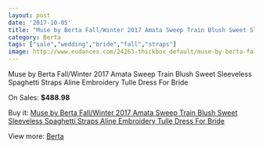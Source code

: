 ```yaml
---
layout: post
date: '2017-10-05'
title: "Muse by Berta Fall/Winter 2017 Amata Sweep Train Blush Sweet Sleeveless Spaghetti Straps Aline Embroidery Tulle Dress For Bride"
category: Berta
tags: ["sale","wedding","bride","fall","straps"]
image: http://www.eudances.com/24263-thickbox_default/muse-by-berta-fall-winter-2017-amata-sweep-train-blush-sweet-sleeveless-spaghetti-straps-aline-embroidery-tulle-dress-for-bride.jpg
---
```

Muse by Berta Fall/Winter 2017 Amata Sweep Train Blush Sweet Sleeveless Spaghetti Straps Aline Embroidery Tulle Dress For Bride

On Sales: **$488.98**
<a href="https://www.eudances.com/en/berta/8063-muse-by-berta-fall-winter-2017-amata-sweep-train-blush-sweet-sleeveless-spaghetti-straps-aline-embroidery-tulle-dress-for-bride.html"><amp-img layout="responsive" width="600" height="600" src="//www.eudances.com/24263-thickbox_default/muse-by-berta-fall-winter-2017-amata-sweep-train-blush-sweet-sleeveless-spaghetti-straps-aline-embroidery-tulle-dress-for-bride.jpg" alt="Muse by Berta Fall/Winter 2017 Amata Sweep Train Blush Sweet Sleeveless Spaghetti Straps Aline Embroidery Tulle Dress For Bride 0" /></a>
<a href="https://www.eudances.com/en/berta/8063-muse-by-berta-fall-winter-2017-amata-sweep-train-blush-sweet-sleeveless-spaghetti-straps-aline-embroidery-tulle-dress-for-bride.html"><amp-img layout="responsive" width="600" height="600" src="//www.eudances.com/24269-thickbox_default/muse-by-berta-fall-winter-2017-amata-sweep-train-blush-sweet-sleeveless-spaghetti-straps-aline-embroidery-tulle-dress-for-bride.jpg" alt="Muse by Berta Fall/Winter 2017 Amata Sweep Train Blush Sweet Sleeveless Spaghetti Straps Aline Embroidery Tulle Dress For Bride 1" /></a>
<a href="https://www.eudances.com/en/berta/8063-muse-by-berta-fall-winter-2017-amata-sweep-train-blush-sweet-sleeveless-spaghetti-straps-aline-embroidery-tulle-dress-for-bride.html"><amp-img layout="responsive" width="600" height="600" src="//www.eudances.com/24268-thickbox_default/muse-by-berta-fall-winter-2017-amata-sweep-train-blush-sweet-sleeveless-spaghetti-straps-aline-embroidery-tulle-dress-for-bride.jpg" alt="Muse by Berta Fall/Winter 2017 Amata Sweep Train Blush Sweet Sleeveless Spaghetti Straps Aline Embroidery Tulle Dress For Bride 2" /></a>
<a href="https://www.eudances.com/en/berta/8063-muse-by-berta-fall-winter-2017-amata-sweep-train-blush-sweet-sleeveless-spaghetti-straps-aline-embroidery-tulle-dress-for-bride.html"><amp-img layout="responsive" width="600" height="600" src="//www.eudances.com/24267-thickbox_default/muse-by-berta-fall-winter-2017-amata-sweep-train-blush-sweet-sleeveless-spaghetti-straps-aline-embroidery-tulle-dress-for-bride.jpg" alt="Muse by Berta Fall/Winter 2017 Amata Sweep Train Blush Sweet Sleeveless Spaghetti Straps Aline Embroidery Tulle Dress For Bride 3" /></a>
<a href="https://www.eudances.com/en/berta/8063-muse-by-berta-fall-winter-2017-amata-sweep-train-blush-sweet-sleeveless-spaghetti-straps-aline-embroidery-tulle-dress-for-bride.html"><amp-img layout="responsive" width="600" height="600" src="//www.eudances.com/24266-thickbox_default/muse-by-berta-fall-winter-2017-amata-sweep-train-blush-sweet-sleeveless-spaghetti-straps-aline-embroidery-tulle-dress-for-bride.jpg" alt="Muse by Berta Fall/Winter 2017 Amata Sweep Train Blush Sweet Sleeveless Spaghetti Straps Aline Embroidery Tulle Dress For Bride 4" /></a>
<a href="https://www.eudances.com/en/berta/8063-muse-by-berta-fall-winter-2017-amata-sweep-train-blush-sweet-sleeveless-spaghetti-straps-aline-embroidery-tulle-dress-for-bride.html"><amp-img layout="responsive" width="600" height="600" src="//www.eudances.com/24265-thickbox_default/muse-by-berta-fall-winter-2017-amata-sweep-train-blush-sweet-sleeveless-spaghetti-straps-aline-embroidery-tulle-dress-for-bride.jpg" alt="Muse by Berta Fall/Winter 2017 Amata Sweep Train Blush Sweet Sleeveless Spaghetti Straps Aline Embroidery Tulle Dress For Bride 5" /></a>
<a href="https://www.eudances.com/en/berta/8063-muse-by-berta-fall-winter-2017-amata-sweep-train-blush-sweet-sleeveless-spaghetti-straps-aline-embroidery-tulle-dress-for-bride.html"><amp-img layout="responsive" width="600" height="600" src="//www.eudances.com/24264-thickbox_default/muse-by-berta-fall-winter-2017-amata-sweep-train-blush-sweet-sleeveless-spaghetti-straps-aline-embroidery-tulle-dress-for-bride.jpg" alt="Muse by Berta Fall/Winter 2017 Amata Sweep Train Blush Sweet Sleeveless Spaghetti Straps Aline Embroidery Tulle Dress For Bride 6" /></a>

Buy it: [Muse by Berta Fall/Winter 2017 Amata Sweep Train Blush Sweet Sleeveless Spaghetti Straps Aline Embroidery Tulle Dress For Bride](https://www.eudances.com/en/berta/8063-muse-by-berta-fall-winter-2017-amata-sweep-train-blush-sweet-sleeveless-spaghetti-straps-aline-embroidery-tulle-dress-for-bride.html "Muse by Berta Fall/Winter 2017 Amata Sweep Train Blush Sweet Sleeveless Spaghetti Straps Aline Embroidery Tulle Dress For Bride")

View more: [Berta](https://www.eudances.com/en/110-berta "Berta")